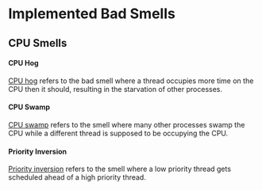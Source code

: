 # Implemented Bad Smells

## CPU Smells
#### CPU Hog
[CPU hog](CPU-Hog/) refers to the bad smell where a thread occupies more time on the CPU then it should, resulting in the starvation of other processes.
<br />
#### CPU Swamp
[CPU swamp](CPU-Swamp/) refers to the smell where many other processes swamp the CPU while a different thread is supposed to be occupying the CPU.
<br />
#### Priority Inversion
[Priority inversion](Priority-Inversion/) refers to the smell where a low priority thread gets scheduled ahead of a high priority thread.

